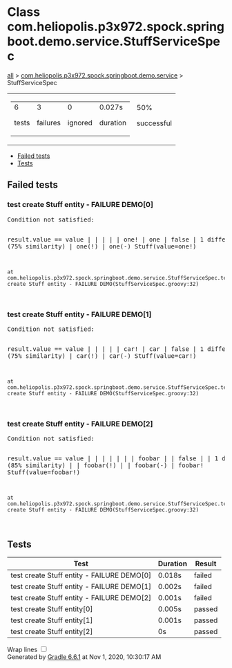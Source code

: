 <!DOCTYPE html>
<html>
<body>
<div id="content">
<h1>Class com.heliopolis.p3x972.spock.springboot.demo.service.StuffServiceSpec</h1>
<div class="breadcrumbs">
<a href="../index.md">all</a> &gt; 
<a href="../packages/com.heliopolis.p3x972.spock.springboot.demo.service.md">com.heliopolis.p3x972.spock.springboot.demo.service</a> &gt; StuffServiceSpec</div>
<div id="summary">
<table>
<tr>
<td>
<div class="summaryGroup">
<table>
<tr>
<td>
<div class="infoBox" id="tests">
<div class="counter">6</div>
<p>tests</p>
</div>
</td>
<td>
<div class="infoBox" id="failures">
<div class="counter">3</div>
<p>failures</p>
</div>
</td>
<td>
<div class="infoBox" id="ignored">
<div class="counter">0</div>
<p>ignored</p>
</div>
</td>
<td>
<div class="infoBox" id="duration">
<div class="counter">0.027s</div>
<p>duration</p>
</div>
</td>
</tr>
</table>
</div>
</td>
<td>
<div class="infoBox failures" id="successRate">
<div class="percent">50%</div>
<p>successful</p>
</div>
</td>
</tr>
</table>
</div>
<div id="tabs">
<ul class="tabLinks">
<li>
<a href="#tab0">Failed tests</a>
</li>
<li>
<a href="#tab1">Tests</a>
</li>
</ul>
<div id="tab0" class="tab">
<h2>Failed tests</h2>
<div class="test">
<a name="test create Stuff entity - FAILURE DEMO[0]"></a>
<h3 class="failures">test create Stuff entity - FAILURE DEMO[0]</h3>
<span class="code">
<pre>Condition not satisfied:

result.value == value
|      |     |  |
|      one!  |  one
|            false
|            1 difference (75% similarity)
|            one(!)
|            one(-)
Stuff(value=one!)

	at com.heliopolis.p3x972.spock.springboot.demo.service.StuffServiceSpec.test create Stuff entity - FAILURE DEMO(StuffServiceSpec.groovy:32)
</pre>
</span>
</div>
<div class="test">
<a name="test create Stuff entity - FAILURE DEMO[1]"></a>
<h3 class="failures">test create Stuff entity - FAILURE DEMO[1]</h3>
<span class="code">
<pre>Condition not satisfied:

result.value == value
|      |     |  |
|      car!  |  car
|            false
|            1 difference (75% similarity)
|            car(!)
|            car(-)
Stuff(value=car!)

	at com.heliopolis.p3x972.spock.springboot.demo.service.StuffServiceSpec.test create Stuff entity - FAILURE DEMO(StuffServiceSpec.groovy:32)
</pre>
</span>
</div>
<div class="test">
<a name="test create Stuff entity - FAILURE DEMO[2]"></a>
<h3 class="failures">test create Stuff entity - FAILURE DEMO[2]</h3>
<span class="code">
<pre>Condition not satisfied:

result.value == value
|      |     |  |
|      |     |  foobar
|      |     false
|      |     1 difference (85% similarity)
|      |     foobar(!)
|      |     foobar(-)
|      foobar!
Stuff(value=foobar!)

	at com.heliopolis.p3x972.spock.springboot.demo.service.StuffServiceSpec.test create Stuff entity - FAILURE DEMO(StuffServiceSpec.groovy:32)
</pre>
</span>
</div>
</div>
<div id="tab1" class="tab">
<h2>Tests</h2>
<table>
<thead>
<tr>
<th>Test</th>
<th>Duration</th>
<th>Result</th>
</tr>
</thead>
<tr>
<td class="failures">test create Stuff entity - FAILURE DEMO[0]</td>
<td class="failures">0.018s</td>
<td class="failures">failed</td>
</tr>
<tr>
<td class="failures">test create Stuff entity - FAILURE DEMO[1]</td>
<td class="failures">0.002s</td>
<td class="failures">failed</td>
</tr>
<tr>
<td class="failures">test create Stuff entity - FAILURE DEMO[2]</td>
<td class="failures">0.001s</td>
<td class="failures">failed</td>
</tr>
<tr>
<td class="success">test create Stuff entity[0]</td>
<td class="success">0.005s</td>
<td class="success">passed</td>
</tr>
<tr>
<td class="success">test create Stuff entity[1]</td>
<td class="success">0.001s</td>
<td class="success">passed</td>
</tr>
<tr>
<td class="success">test create Stuff entity[2]</td>
<td class="success">0s</td>
<td class="success">passed</td>
</tr>
</table>
</div>
</div>
<div id="footer">
<p>
<div>
<label class="hidden" id="label-for-line-wrapping-toggle" for="line-wrapping-toggle">Wrap lines
<input id="line-wrapping-toggle" type="checkbox" autocomplete="off"/>
</label>
</div>Generated by 
<a href="http://www.gradle.org">Gradle 6.6.1</a> at Nov 1, 2020, 10:30:17 AM</p>
</div>
</div>
</body>
</html>
